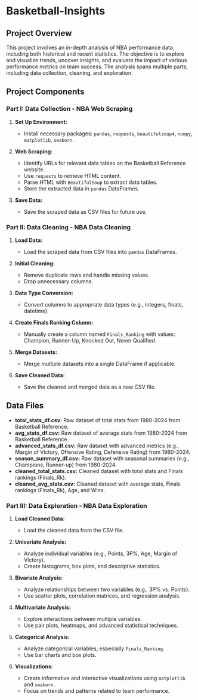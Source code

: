 # Basketball-Insights

## Project Overview

This project involves an in-depth analysis of NBA performance data, including both historical and recent statistics. The objective is to explore and visualize trends, uncover insights, and evaluate the impact of various performance metrics on team success. The analysis spans multiple parts, including data collection, cleaning, and exploration.

## Project Components

### Part I: Data Collection - NBA Web Scraping

1. **Set Up Environment:**
   - Install necessary packages: `pandas`, `requests`, `beautifulsoup4`, `numpy`, `matplotlib`, `seaborn`.

2. **Web Scraping:**
   - Identify URLs for relevant data tables on the Basketball Reference website.
   - Use `requests` to retrieve HTML content.
   - Parse HTML with `BeautifulSoup` to extract data tables.
   - Store the extracted data in `pandas` DataFrames.

3. **Save Data:**
   - Save the scraped data as CSV files for future use.

### Part II: Data Cleaning - NBA Data Cleaning

1. **Load Data:**
   - Load the scraped data from CSV files into `pandas` DataFrames.

2. **Initial Cleaning:**
   - Remove duplicate rows and handle missing values.
   - Drop unnecessary columns.

3. **Data Type Conversion:**
   - Convert columns to appropriate data types (e.g., integers, floats, datetime).

4. **Create Finals Ranking Column:**
   - Manually create a column named `Finals_Ranking` with values: Champion, Runner-Up, Knocked Out, Never Qualified.

5. **Merge Datasets:**
   - Merge multiple datasets into a single DataFrame if applicable.

6. **Save Cleaned Data:**
   - Save the cleaned and merged data as a new CSV file.

## Data Files

- **total_stats_df.csv:** Raw dataset of total stats from 1980-2024 from Basketball Reference.
- **avg_stats_df.csv:** Raw dataset of average stats from 1980-2024 from Basketball Reference.
- **advanced_stats_df.csv:** Raw dataset with advanced metrics (e.g., Margin of Victory, Offensive Rating, Defensive Rating) from 1980-2024.
- **season_summary_df.csv:** Raw dataset with seasonal summaries (e.g., Champions, Runner-up) from 1980-2024.
- **cleaned_total_stats.csv:** Cleaned dataset with total stats and Finals rankings (Finals_Rk).
- **cleaned_avg_stats.csv:** Cleaned dataset with average stats, Finals rankings (Finals_Rk), Age, and Wins.


### Part III: Data Exploration - NBA Data Exploration

1. **Load Cleaned Data:**
   - Load the cleaned data from the CSV file.

2. **Univariate Analysis:**
   - Analyze individual variables (e.g., Points, 3P%, Age, Margin of Victory).
   - Create histograms, box plots, and descriptive statistics.

3. **Bivariate Analysis:**
   - Analyze relationships between two variables (e.g., 3P% vs. Points).
   - Use scatter plots, correlation matrices, and regression analysis.

4. **Multivariate Analysis:**
   - Explore interactions between multiple variables.
   - Use pair plots, heatmaps, and advanced statistical techniques.

5. **Categorical Analysis:**
   - Analyze categorical variables, especially `Finals_Ranking`.
   - Use bar charts and box plots.

6. **Visualizations:**
   - Create informative and interactive visualizations using `matplotlib` and `seaborn`.
   - Focus on trends and patterns related to team performance.